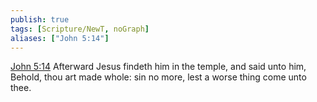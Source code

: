 ```yaml
---
publish: true
tags: [Scripture/NewT, noGraph]
aliases: ["John 5:14"]
---
```

[John 5:14](https://churchofjesuschrist.org/study/scriptures/nt/john/5?lang=eng&id=p14#p14) Afterward Jesus findeth him in the temple, and said unto him, Behold, thou art made whole: sin no more, lest a worse thing come unto thee.
